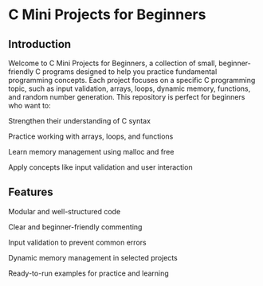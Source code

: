 # C Mini Projects for Beginners

## Introduction 
Welcome to C Mini Projects for Beginners, a collection of small, beginner-friendly C programs designed to help you practice fundamental programming concepts. Each project focuses on a specific C programming topic, such as input validation, arrays, loops, dynamic memory, functions, and random number generation. This repository is perfect for beginners who want to:

Strengthen their understanding of C syntax

Practice working with arrays, loops, and functions

Learn memory management using malloc and free

Apply concepts like input validation and user interaction

## Features
Modular and well-structured code

Clear and beginner-friendly commenting

Input validation to prevent common errors

Dynamic memory management in selected projects

Ready-to-run examples for practice and learning

